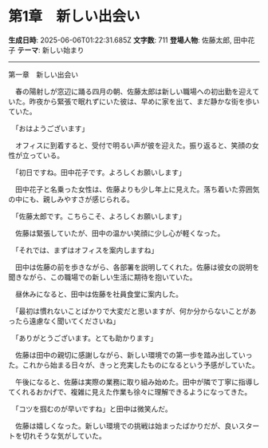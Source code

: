 # 第1章　新しい出会い

**生成日時**: 2025-06-06T01:22:31.685Z
**文字数**: 711
**登場人物**: 佐藤太郎, 田中花子
**テーマ**: 新しい始まり

---

第一章　新しい出会い

　春の陽射しが窓辺に踊る四月の朝、佐藤太郎は新しい職場への初出勤を迎えていた。昨夜から緊張で眠れずにいた彼は、早めに家を出て、まだ静かな街を歩いていた。

　「おはようございます」

　オフィスに到着すると、受付で明るい声が彼を迎えた。振り返ると、笑顔の女性が立っている。

　「初日ですね。田中花子です。よろしくお願いします」

　田中花子と名乗った女性は、佐藤よりも少し年上に見えた。落ち着いた雰囲気の中にも、親しみやすさが感じられる。

　「佐藤太郎です。こちらこそ、よろしくお願いします」

　佐藤は緊張していたが、田中の温かい笑顔に少し心が軽くなった。

　「それでは、まずはオフィスを案内しますね」

　田中は佐藤の前を歩きながら、各部署を説明してくれた。佐藤は彼女の説明を聞きながら、この職場での新しい生活に期待を抱いていた。

　昼休みになると、田中は佐藤を社員食堂に案内した。

　「最初は慣れないことばかりで大変だと思いますが、何か分からないことがあったら遠慮なく聞いてくださいね」

　「ありがとうございます。とても助かります」

　佐藤は田中の親切に感謝しながら、新しい環境での第一歩を踏み出していった。これから始まる日々が、きっと充実したものになるという予感がしていた。

　午後になると、佐藤は実際の業務に取り組み始めた。田中が隣で丁寧に指導してくれるおかげで、複雑に見えた作業も徐々に理解できるようになってきた。

　「コツを掴むのが早いですね」と田中は微笑んだ。

　佐藤は嬉しくなった。新しい環境での挑戦は始まったばかりだが、良いスタートを切れそうな気がしていた。